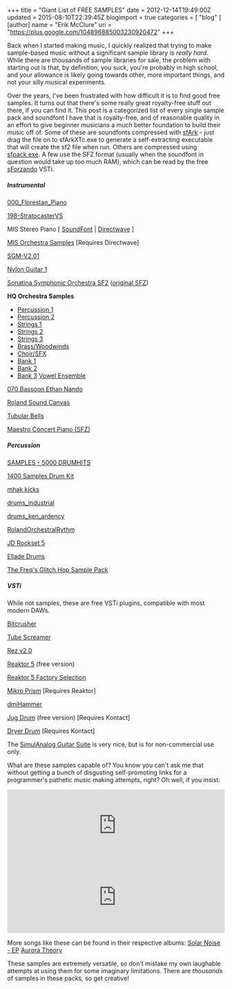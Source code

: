 +++
title = "Giant List of FREE SAMPLES"
date = 2012-12-14T19:49:00Z
updated = 2015-08-10T22:39:45Z
blogimport = true 
categories = [ "blog" ]
[author]
	name = "Erik McClure"
	uri = "https://plus.google.com/104896885003230920472"
+++

Back when I started making music, I quickly realized that trying to make sample-based music without a significant sample library is *really hard*. While there are thousands of sample libraries for sale, the problem with starting out is that, by definition, you suck, you're probably in high school, and your allowance is likely going towards other, more important things, and not your silly musical experiments.

Over the years, I've been frustrated with how difficult it is to find good free samples. It turns out that there's some really great royalty-free stuff out there, if you can find it. This post is a categorized list of every single sample pack and soundfont I have that is royalty-free, and of reasonable quality in an effort to give beginner musicians a much better foundation to build their music off of. Some of these are soundfonts compressed with [sfArk](https://dl.dropbox.com/u/755994/sfArkXTc.zip) - just drag the file on to sfArkXTc.exe to generate a self-extracting executable that will create the sf2 file when run. Others are compressed using [sfpack.exe](http://soundfonts.darkesword.com/files/sfpack.zip). A few use the SFZ format (usually when the soundfont in question would take up too much RAM), which can be read by the free [sForzando](http://www.plogue.com/products/sforzando/) VSTi.

##### Instrumental
[000_Florestan_Piano](http://nando.oui.com.br/_static/sf2/000_Florestan_Piano.zip)

[198-StratocasterVS](https://googledrive.com/host/0B_2aDNVL_NGmOUZ0WnJhQ3lxWnc)

MIS Stereo Piano [ [SoundFont](https://googledrive.com/host/0B_2aDNVL_NGmMktaZEpZaUlLdVk) | [Directwave](https://googledrive.com/host/0B_2aDNVL_NGmOHgtM0RTTlFIZnM) ]

[MIS Orchestra Samples](https://googledrive.com/host/0B_2aDNVL_NGmMzVkWmo2LXg0cUk) [Requires Directwave]

[SGM-V2.01](http://www.mediafire.com/?zo8l3dgf2989266)

[Nylon Guitar 1](http://soundfonts.homemusician.net/guitar_soundfonts/maestro_velocity_nylon_guitar.html)

[Sonatina Symphonic Orchestra SF2](https://docs.google.com/file/d/0B_2aDNVL_NGmMzVkWmo2LXg0cUk/edit) ([original SFZ](http://sso.mattiaswestlund.net/download.html))

**HQ Orchestra Samples**

 * [Percussion 1](http://www.mediafire.com/download.php?ycmx57kdezctahq)
 * [Percussion 2](http://www.mediafire.com/download.php?12cqvjgws1zodd4)
 * [Strings 1](http://www.mediafire.com/download.php?dtd9xxk9kkjwj86)
 * [Strings 2](http://www.mediafire.com/download.php?drlk847tfdpqs81)
 * [Strings 3](http://www.mediafire.com/download.php?g3jwk37tyu81foo)
 * [Brass/Woodwinds](http://www.mediafire.com/download.php?wdxpv7pmmr5sue5)
 * [Choir/SFX](http://www.mediafire.com/download.php?ucvvjvt4t4dg9dv)
 * [Bank 1](http://www.mediafire.com/download.php?5r9j3aoyewa5b3x)
 * [Bank 2](http://www.mediafire.com/download.php?m2lw5d3bbyfn0uo)
 * [Bank 3](http://www.mediafire.com/download.php?nbcrmw9bg49xk51)
[Vowel Ensemble](https://googledrive.com/host/0B_2aDNVL_NGmUjd5enVWLTZNTEE)

[070 Bassoon Ethan Nando](http://nando.oui.com.br/_static/sf2/070_Bassoon_Ethan-Nando.zip)

[Roland Sound Canvas](http://soundfonts.homemusician.net/collections_soundfonts/roland_sound_canvas_tuned.html)

[Tubular Bells](http://soundfonts.darkesword.com/fonts/tubular_bells.sfpack)

[Maestro Concert Piano (SFZ)](https://googledrive.com/host/0B_2aDNVL_NGmdW5fc29RUFg4OVk)

##### Percussion
[SAMPLES - 5000 DRUMHITS](https://googledrive.com/host/0B_2aDNVL_NGmUnJPN3pyNTFnRk0)

[1400 Samples Drum Kit](https://googledrive.com/host/0B_2aDNVL_NGmWWVCU281ZTE5Qjg)

[mhak kicks](https://googledrive.com/host/0B_2aDNVL_NGmUVF2VWFvVDY3UEE)

[drums_industrial](http://soundfonts.darkesword.com/fonts/drums_industrial.sfpack)

[drums_ken_ardency](http://soundfonts.darkesword.com/fonts/drums_ken_ardency.sfpack)

[RolandOrchestralRythm](http://soundfonts.darkesword.com/fonts/roland_orchestral_rhythm.sfpack)

[JD Rockset 5](http://www.freedrumkits.net/sound-fonts/drums/729-drum-set-jd-rockset-5-soundfont)

[Ellade Drums](http://soundfonts.darkesword.com/fonts/ellade.sfpack)

[The Freq's Glitch Hop Sample Pack](https://googledrive.com/host/0B_2aDNVL_NGmN3V4dTF5aXFlMFU)

##### VSTi

While not samples, these are free VSTi plugins, compatible with most modern DAWs.

[Bitcrusher](http://freemusicsoftware.org/plugins/Bitcrusher.dll)

[Tube Screamer](http://www.theserinaexperiment.net/plugins/TSE808v1.1.zip)

[Rez v2.0](http://www.ugoaudio.com/vst/Rez3.zip)

[Reaktor 5](http://co.native-instruments.com/index.php?id=reaktor5playerdl) (free version)

[Reaktor 5 Factory Selection](http://co.native-instruments.com/index.php?id=reaktorfactorydl)

[Mikro Prism](http://co.native-instruments.com/index.php?id=mikroprismdlpc) [Requires Reaktor]

[dmiHammer](http://www.vst4free.com/free_vst.php?plugin=dmiHammer&id=178)

[Jug Drum](http://embertone.com/freebies/jugfree.php) (free version) [Requires Kontact]

[Dryer Drum](http://richdouglas.net/projects/dryerdrum.php) [Requires Kontact]

The [SimulAnalog Guitar Suite](http://www.simulanalog.org/guitarsuite.htm) is very nice, but is for non-commercial use only.

What are these samples capable of? You know you can't ask me that without getting a bunch of disgusting self-promoting links for a programmer's pathetic music making attempts, right? Oh well, if you insist:

<iframe width="100%" height="166" scrolling="no" frameborder="no" src="https://w.soundcloud.com/player/?url=http%3A%2F%2Fapi.soundcloud.com%2Ftracks%2F70267077"></iframe>
<iframe width="100%" height="166" scrolling="no" frameborder="no" src="https://w.soundcloud.com/player/?url=http%3A%2F%2Fapi.soundcloud.com%2Ftracks%2F40348119"></iframe>

More songs like these can be found in their respective albums:
[Solar Noise - EP](http://erikmcclure.bandcamp.com/album/solar-noise-ep)
[Aurora Theory](http://erikmcclure.bandcamp.com/album/aurora-theory)

These samples are extremely versatile, so don't mistake my own laughable attempts at using them for some imaginary limitations. There are *thousands* of samples in these packs, so get creative!
